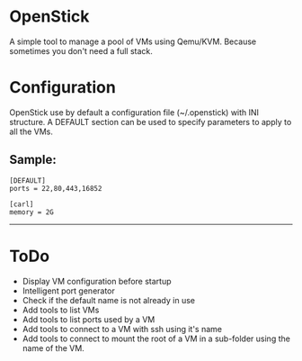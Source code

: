 # OpenStick
A simple tool to manage a pool of VMs using Qemu/KVM. Because sometimes you don't need a full stack.

# Configuration
OpenStick use by default a configuration file (~/.openstick) with INI structure. A DEFAULT section can be used to specify parameters to apply to all the VMs.

Sample:
-------------------------
    [DEFAULT]
    ports = 22,80,443,16852

    [carl]
    memory = 2G
-------------------------

# ToDo
- Display VM configuration before startup
- Intelligent port generator
- Check if the default name is not already in use
- Add tools to list VMs
- Add tools to list ports used by a VM
- Add tools to connect to a VM with ssh using it's name
- Add tools to connect to mount the root of a VM in a sub-folder using the name of the VM.
